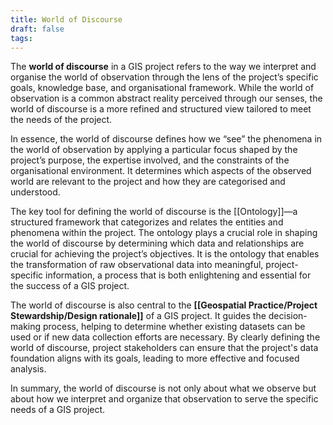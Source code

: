 ```yaml
---
title: World of Discourse
draft: false
tags:
---
```

The **world of discourse** in a GIS project refers to the way we interpret and organise the world of observation through the lens of the project’s specific goals, knowledge base, and organisational framework. While the world of observation is a common abstract reality perceived through our senses, the world of discourse is a more refined and structured view tailored to meet the needs of the project.

In essence, the world of discourse defines how we “see” the phenomena in the world of observation by applying a particular focus shaped by the project’s purpose, the expertise involved, and the constraints of the organisational environment. It determines which aspects of the observed world are relevant to the project and how they are categorised and understood.
  
The key tool for defining the world of discourse is the [[Ontology]]—a structured framework that categorizes and relates the entities and phenomena within the project. The ontology plays a crucial role in shaping the world of discourse by determining which data and relationships are crucial for achieving the project’s objectives. It is the ontology that enables the transformation of raw observational data into meaningful, project-specific information, a process that is both enlightening and essential for the success of a GIS project.

The world of discourse is also central to the **[[Geospatial Practice/Project Stewardship/Design rationale]]** of a GIS project. It guides the decision-making process, helping to determine whether existing datasets can be used or if new data collection efforts are necessary. By clearly defining the world of discourse, project stakeholders can ensure that the project's data foundation aligns with its goals, leading to more effective and focused analysis.


In summary, the world of discourse is not only about what we observe but about how we interpret and organize that observation to serve the specific needs of a GIS project. 
